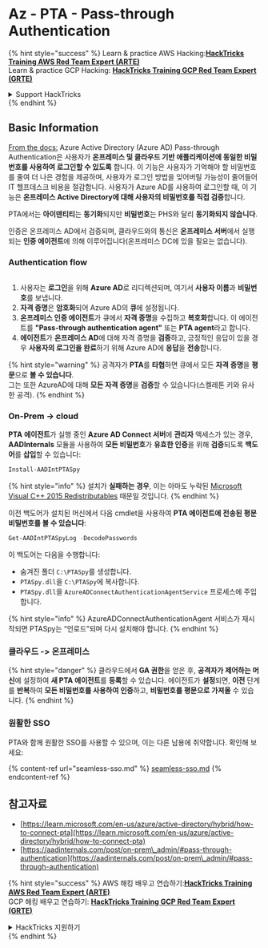 # Az - PTA - Pass-through Authentication

{% hint style="success" %}
Learn & practice AWS Hacking:<img src="../../../../.gitbook/assets/image (1).png" alt="" data-size="line">[**HackTricks Training AWS Red Team Expert (ARTE)**](https://training.hacktricks.xyz/courses/arte)<img src="../../../../.gitbook/assets/image (1).png" alt="" data-size="line">\
Learn & practice GCP Hacking: <img src="../../../../.gitbook/assets/image (2).png" alt="" data-size="line">[**HackTricks Training GCP Red Team Expert (GRTE)**<img src="../../../../.gitbook/assets/image (2).png" alt="" data-size="line">](https://training.hacktricks.xyz/courses/grte)

<details>

<summary>Support HackTricks</summary>

* Check the [**subscription plans**](https://github.com/sponsors/carlospolop)!
* **Join the** 💬 [**Discord group**](https://discord.gg/hRep4RUj7f) or the [**telegram group**](https://t.me/peass) or **follow** us on **Twitter** 🐦 [**@hacktricks\_live**](https://twitter.com/hacktricks\_live)**.**
* **Share hacking tricks by submitting PRs to the** [**HackTricks**](https://github.com/carlospolop/hacktricks) and [**HackTricks Cloud**](https://github.com/carlospolop/hacktricks-cloud) github repos.

</details>
{% endhint %}

## Basic Information

[From the docs:](https://learn.microsoft.com/en-us/entra/identity/hybrid/connect/how-to-connect-pta) Azure Active Directory (Azure AD) Pass-through Authentication은 사용자가 **온프레미스 및 클라우드 기반 애플리케이션에 동일한 비밀번호를 사용하여 로그인할 수 있도록** 합니다. 이 기능은 사용자가 기억해야 할 비밀번호를 줄여 더 나은 경험을 제공하며, 사용자가 로그인 방법을 잊어버릴 가능성이 줄어들어 IT 헬프데스크 비용을 절감합니다. 사용자가 Azure AD를 사용하여 로그인할 때, 이 기능은 **온프레미스 Active Directory에 대해 사용자의 비밀번호를 직접 검증**합니다.

PTA에서는 **아이덴티티**는 **동기화**되지만 **비밀번호**는 PHS와 달리 **동기화되지 않습니다**.

인증은 온프레미스 AD에서 검증되며, 클라우드와의 통신은 **온프레미스 서버**에서 실행되는 **인증 에이전트**에 의해 이루어집니다(온프레미스 DC에 있을 필요는 없습니다).

### Authentication flow

<figure><img src="../../../../.gitbook/assets/image (92).png" alt=""><figcaption></figcaption></figure>

1. 사용자는 **로그인**을 위해 **Azure AD**로 리디렉션되며, 여기서 **사용자 이름**과 **비밀번호**를 보냅니다.
2. **자격 증명**은 **암호화**되어 Azure AD의 **큐**에 설정됩니다.
3. **온프레미스 인증 에이전트**가 큐에서 **자격 증명**을 수집하고 **복호화**합니다. 이 에이전트를 **"Pass-through authentication agent"** 또는 **PTA agent**라고 합니다.
4. **에이전트**가 **온프레미스 AD**에 대해 자격 증명을 **검증**하고, 긍정적인 응답이 있을 경우 **사용자의 로그인을 완료**하기 위해 Azure AD에 **응답**을 **전송**합니다.

{% hint style="warning" %}
공격자가 **PTA**를 **타협**하면 큐에서 모든 **자격 증명**을 **평문**으로 **볼 수 있습니다**.\
그는 또한 AzureAD에 대해 **모든 자격 증명**을 **검증**할 수 있습니다(스켈레톤 키와 유사한 공격).
{% endhint %}

### On-Prem -> cloud

**PTA** **에이전트**가 실행 중인 **Azure AD Connect 서버**에 **관리자** 액세스가 있는 경우, **AADInternals** 모듈을 사용하여 **모든 비밀번호**가 **유효한 인증**을 위해 **검증**되도록 **백도어**를 **삽입**할 수 있습니다:
```powershell
Install-AADIntPTASpy
```
{% hint style="info" %}
설치가 **실패하는 경우**, 이는 아마도 누락된 [Microsoft Visual C++ 2015 Redistributables](https://download.microsoft.com/download/6/A/A/6AA4EDFF-645B-48C5-81CC-ED5963AEAD48/vc\_redist.x64.exe) 때문일 것입니다.
{% endhint %}

이전 백도어가 설치된 머신에서 다음 cmdlet을 사용하여 **PTA 에이전트에 전송된 평문 비밀번호를 볼 수 있습니다**:
```powershell
Get-AADIntPTASpyLog -DecodePasswords
```
이 백도어는 다음을 수행합니다:

* 숨겨진 폴더 `C:\PTASpy`를 생성합니다.
* `PTASpy.dll`을 `C:\PTASpy`에 복사합니다.
* `PTASpy.dll`을 `AzureADConnectAuthenticationAgentService` 프로세스에 주입합니다.

{% hint style="info" %}
AzureADConnectAuthenticationAgent 서비스가 재시작되면 PTASpy는 “언로드”되며 다시 설치해야 합니다.
{% endhint %}

### 클라우드 -> 온프레미스

{% hint style="danger" %}
클라우드에서 **GA 권한**을 얻은 후, **공격자가 제어하는 머신**에 설정하여 **새 PTA 에이전트**를 **등록**할 수 있습니다. 에이전트가 **설정**되면, **이전** 단계를 **반복**하여 **모든 비밀번호를 사용하여 인증**하고, **비밀번호를 평문으로 가져올** 수 있습니다.
{% endhint %}

### 원활한 SSO

PTA와 함께 원활한 SSO를 사용할 수 있으며, 이는 다른 남용에 취약합니다. 확인해 보세요:

{% content-ref url="seamless-sso.md" %}
[seamless-sso.md](seamless-sso.md)
{% endcontent-ref %}

## 참고자료

* [https://learn.microsoft.com/en-us/azure/active-directory/hybrid/how-to-connect-pta](https://learn.microsoft.com/en-us/azure/active-directory/hybrid/how-to-connect-pta)
* [https://aadinternals.com/post/on-prem\_admin/#pass-through-authentication](https://aadinternals.com/post/on-prem\_admin/#pass-through-authentication)

{% hint style="success" %}
AWS 해킹 배우고 연습하기:<img src="../../../../.gitbook/assets/image (1).png" alt="" data-size="line">[**HackTricks Training AWS Red Team Expert (ARTE)**](https://training.hacktricks.xyz/courses/arte)<img src="../../../../.gitbook/assets/image (1).png" alt="" data-size="line">\
GCP 해킹 배우고 연습하기: <img src="../../../../.gitbook/assets/image (2).png" alt="" data-size="line">[**HackTricks Training GCP Red Team Expert (GRTE)**<img src="../../../../.gitbook/assets/image (2).png" alt="" data-size="line">](https://training.hacktricks.xyz/courses/grte)

<details>

<summary>HackTricks 지원하기</summary>

* [**구독 계획**](https://github.com/sponsors/carlospolop) 확인하기!
* **💬 [**Discord 그룹**](https://discord.gg/hRep4RUj7f) 또는 [**텔레그램 그룹**](https://t.me/peass)에 참여하거나, **Twitter**에서 **팔로우**하세요** 🐦 [**@hacktricks\_live**](https://twitter.com/hacktricks\_live)**.**
* **[**HackTricks**](https://github.com/carlospolop/hacktricks) 및 [**HackTricks Cloud**](https://github.com/carlospolop/hacktricks-cloud) 깃허브 리포지토리에 PR을 제출하여 해킹 팁을 공유하세요.**

</details>
{% endhint %}
